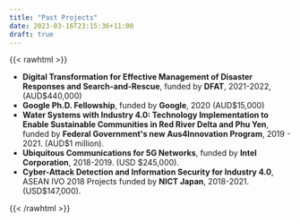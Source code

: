 ```yaml
---
title: "Past Projects"
date: 2023-03-16T23:15:36+11:00
draft: true
---
```


{{< rawhtml >}}
<ul>
  <li>
    <strong>Digital Transformation for Effective Management of Disaster Responses and Search-and-Rescue</strong>,
    funded by <strong>DFAT</strong>, 2021-2022, (AUD$440,000)
  </li>
  <li>
    <strong>Google Ph.D. Fellowship</strong>,
    funded by <strong>Google</strong>, 2020 (AUD$15,000)
  </li>
  <li>
    <strong>Water Systems with Industry 4.0: Technology Implementation to Enable Sustainable Communities in Red River Delta and Phu Yen</strong>,
    funded by <strong>Federal Government's new Aus4Innovation Program</strong>, 2019 - 2021. (AUD$1 million).
  </li>
  <li>
    <strong>Ubiquitous Communications for 5G Networks</strong>,
    funded by <strong>Intel Corporation</strong>, 2018-2019. (USD $245,000).
  </li>
  <li>
    <strong>Cyber-Attack Detection and Information Security for Industry 4.0</strong>,
    ASEAN IVO 2018 Projects funded by <strong>NICT Japan</strong>, 2018-2021. (USD$147,000).
  </li>
</ul>
{{< /rawhtml >}}